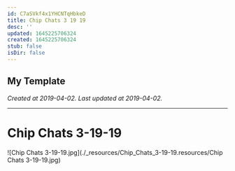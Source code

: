 ```yaml
---
id: C7aSVkf4x1YHCNTqHbkeD
title: Chip Chats 3 19 19
desc: ''
updated: 1645225706324
created: 1645225706324
stub: false
isDir: false
---
```

My Template
---

_Created at 2019-04-02._
_Last updated at 2019-04-02._




---

# Chip Chats 3-19-19


![Chip Chats 3-19-19.jpg](./_resources/Chip_Chats_3-19-19.resources/Chip Chats 3-19-19.jpg)

